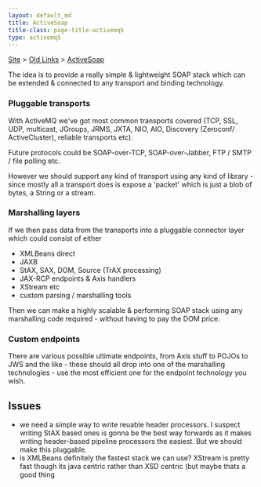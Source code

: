 ```yaml
---
layout: default_md
title: ActiveSoap
title-class: page-title-activemq5
type: activemq5
--- 
```


[Site](site.md) > [Old Links](old-links) > [ActiveSoap](activesoap)

The idea is to provide a really simple & lightweight SOAP stack which can be extended & connected to any transport and binding technology.

### Pluggable transports

With ActiveMQ we've got most common transports covered (TCP, SSL, UDP, multicast, JGroups, JRMS, JXTA, NIO, AIO, Discovery (Zeroconf/ ActiveCluster), reliable transports etc).

Future protocols could be SOAP-over-TCP, SOAP-over-Jabber, FTP / SMTP / file polling etc.

However we should support any kind of transport using any kind of library - since mostly all a transport does is expose a 'packet' which is just a blob of bytes, a String or a stream.

### Marshalling layers

If we then pass data from the transports into a pluggable connector layer which could consist of either

*   XMLBeans direct
*   JAXB
*   StAX, SAX, DOM, Source (TrAX processing)
*   JAX-RCP endpoints & Axis handlers
*   XStream etc
*   custom parsing / marshalling tools

Then we can make a highly scalable & performing SOAP stack using any marshalling code required - without having to pay the DOM price.

### Custom endpoints

There are various possible ultimate endpoints, from Axis stuff to POJOs to JWS and the like - these should all drop into one of the marshalling technologies - use the most efficient one for the endpoint technology you wish.

Issues
------
*   we need a simple way to write reuable header processors. I suspect writing StAX based ones is gonna be the best way forwards as it makes writing header-based pipeline processors the easiest. But we should make this pluggable.
*   is XMLBeans definitely the fastest stack we can use? XStream is pretty fast though its java centric rather than XSD centric (but maybe thats a good thing
